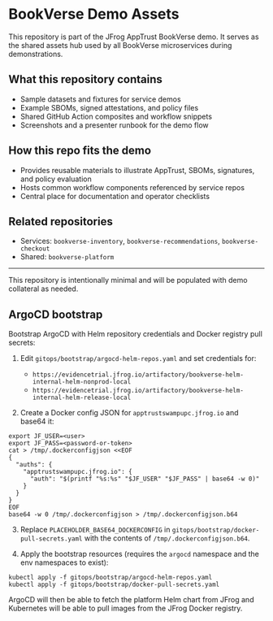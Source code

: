 # BookVerse Demo Assets

This repository is part of the JFrog AppTrust BookVerse demo. It serves as the shared assets hub used by all BookVerse microservices during demonstrations.

## What this repository contains
- Sample datasets and fixtures for service demos
- Example SBOMs, signed attestations, and policy files
- Shared GitHub Action composites and workflow snippets
- Screenshots and a presenter runbook for the demo flow

## How this repo fits the demo
- Provides reusable materials to illustrate AppTrust, SBOMs, signatures, and policy evaluation
- Hosts common workflow components referenced by service repos
- Central place for documentation and operator checklists

## Related repositories
- Services: `bookverse-inventory`, `bookverse-recommendations`, `bookverse-checkout`
- Shared: `bookverse-platform`

---
This repository is intentionally minimal and will be populated with demo collateral as needed.

## ArgoCD bootstrap

Bootstrap ArgoCD with Helm repository credentials and Docker registry pull secrets:

1) Edit `gitops/bootstrap/argocd-helm-repos.yaml` and set credentials for:
   - `https://evidencetrial.jfrog.io/artifactory/bookverse-helm-internal-helm-nonprod-local`
   - `https://evidencetrial.jfrog.io/artifactory/bookverse-helm-internal-helm-release-local`

2) Create a Docker config JSON for `apptrustswampupc.jfrog.io` and base64 it:

```
export JF_USER=<user>
export JF_PASS=<password-or-token>
cat > /tmp/.dockerconfigjson <<EOF
{
  "auths": {
    "apptrustswampupc.jfrog.io": {
      "auth": "$(printf "%s:%s" "$JF_USER" "$JF_PASS" | base64 -w 0)"
    }
  }
}
EOF
base64 -w 0 /tmp/.dockerconfigjson > /tmp/.dockerconfigjson.b64
```

3) Replace `PLACEHOLDER_BASE64_DOCKERCONFIG` in `gitops/bootstrap/docker-pull-secrets.yaml` with the contents of `/tmp/.dockerconfigjson.b64`.

4) Apply the bootstrap resources (requires the `argocd` namespace and the env namespaces to exist):

```
kubectl apply -f gitops/bootstrap/argocd-helm-repos.yaml
kubectl apply -f gitops/bootstrap/docker-pull-secrets.yaml
```

ArgoCD will then be able to fetch the platform Helm chart from JFrog and Kubernetes will be able to pull images from the JFrog Docker registry.
